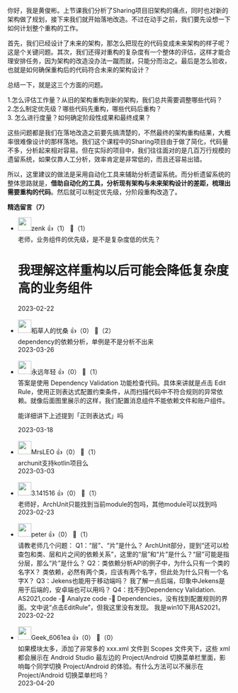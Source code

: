 你好，我是黄俊彬。上节课我们分析了Sharing项目旧架构的痛点，同时也对新的架构做了规划，接下来我们就开始落地改造。不过在动手之前，我们要先设想一下如何计划整个重构的工作。

首先，我们已经设计了未来的架构，那怎么把现在的代码变成未来架构的样子呢？这是个关键问题。其次，我们还得对重构的复杂度有一个整体的评估，这样才能合理安排任务，因为架构的改造没办法一蹴而就，只能分而治之。最后是怎么验收，也就是如何确保重构后的代码符合未来的架构设计？

总结一下，就是这三个方面的问题。

1.怎么评估工作量？从旧的架构重构到新的架构，我们总共需要调整哪些代码？  
2.怎么制定优先级？哪些代码先重构，哪些代码后重构？  
3\. 怎么进行度量？如何确定阶段性成果和最终成果？

这些问题都是我们在落地改造之前要先搞清楚的，不然最终的架构重构结果，大概率很难像设计的那样落地。我们这个课程中的Sharing项目由于做了简化，代码量不多，分析起来相对容易。但在实际的项目中，我们往往面对的是几百万行规模的遗留系统，如果仅靠人工分析，效率肯定是非常低的，而且还容易出错。

所以，这里建议的做法是采用自动化工具来辅助分析遗留系统。而分析遗留系统的整体思路就是，**借助自动化的工具，分析现有架构与未来架构设计的差距，梳理出需要重构的代码**。然后就可以制定优先级，分阶段重构改造了。
<div><strong>精选留言（7）</strong></div><ul>
<li><img src="https://static001.geekbang.org/account/avatar/00/0f/77/a5/c5ae871d.jpg" width="30px"><span>zenk</span> 👍（1） 💬（1）<div>老师，业务组件的优先级，是不是复杂度低的优先？

我理解这样重构以后可能会降低复杂度高的业务组件</div>2023-02-22</li><br/><li><img src="https://static001.geekbang.org/account/avatar/00/11/2e/6e/05230eb6.jpg" width="30px"><span>稻草人的忧桑</span> 👍（0） 💬（2）<div>dependency的依赖分析，单例是不是分析不出来</div>2023-03-26</li><br/><li><img src="https://static001.geekbang.org/account/avatar/00/10/bf/b5/a8db0572.jpg" width="30px"><span>永远年轻</span> 👍（0） 💬（1）<div>答案是使用 Dependency Validation 功能检查代码。具体来讲就是点击 Edit Rule，使用正则表达式配置约束条件，从而扫描代码中不符合规则的异常依赖。就像后面图里展示的这样，我们配置消息组件不能依赖文件和账户组件。
======
能详细讲下上述提到「正则表达式」吗</div>2023-03-18</li><br/><li><img src="https://static001.geekbang.org/account/avatar/00/14/50/9e/f8d9c6cb.jpg" width="30px"><span>MrsLEO</span> 👍（0） 💬（1）<div>archunit支持kotlin项目么</div>2023-03-03</li><br/><li><img src="https://static001.geekbang.org/account/avatar/00/0f/76/3d/8120438b.jpg" width="30px"><span>3.141516</span> 👍（0） 💬（1）<div>老师好，ArchUnit只能找到当前module的包吗，其他module可以找到吗</div>2023-02-23</li><br/><li><img src="https://static001.geekbang.org/account/avatar/00/10/25/87/f3a69d1b.jpg" width="30px"><span>peter</span> 👍（0） 💬（1）<div>请教老师几个问题：
Q1：“层”、“片”是什么？
ArchUnit部分，提到“还可以检查包和类、层和片之间的依赖关系”，这里的“层”和“片”是什么？“层”可能是指分层，那么“片”是什么？
Q2：类依赖分析API的例子中，为什么只有一个类的名字X？
类依赖，必然有两个类，应该有两个名字，但此处为什么只有一个名字X？
Q3：Jekens也能用于移动端吗？
我了解一点后端，印象中Jekens是用于后端的，安卓端也可以用吗？
Q4：找不到Dependency Validation.
AS2021,code - Analyze code - Dependencies，没有找到配置规则的界面。文中说“点击EditRule”，但我这里没有发现。 我是win10下用AS2021，</div>2023-02-22</li><br/><li><img src="https://static001.geekbang.org/account/avatar/00/11/2a/27/4c32c4ad.jpg" width="30px"><span>Geek_6061ea</span> 👍（0） 💬（0）<div>如果模块太多，添加了非常多的 xxx.xml 文件到 Scopes 文件夹下，这些 xml 都会展示在 Android Studio 最左边的 Project&#47;Android 切换菜单栏里面，影响每个同学切换 Project&#47;Android 的体验。有什么方法可以不展示在 Project&#47;Android 切换菜单栏吗？</div>2023-04-20</li><br/>
</ul>